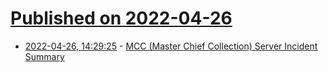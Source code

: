 # [Published on 2022-04-26](index.md)

* [2022-04-26, 14:29:25](https://news.ycombinator.com/item?id=31167900) - [MCC (Master Chief Collection) Server Incident Summary](https://www.halowaypoint.com/news/mcc-server-incident-summary)
